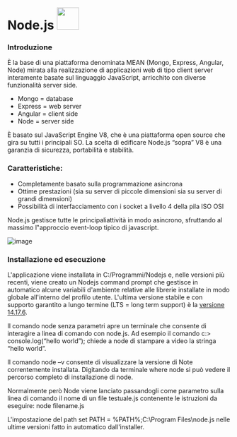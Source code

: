 # Node.js <img src="https://user-images.githubusercontent.com/62563624/134513026-0b4e7fc7-4eef-47b2-877d-1155ba1a81e9.png" style="width: 50px"></img>


### Introduzione
<p>È la base di una piattaforma denominata MEAN (Mongo, Express, Angular, Node) mirata alla
realizzazione di applicazioni web di tipo client server interamente basate sul linguaggio JavaScript,
arricchito con diverse funzionalità server side.</p>

- Mongo = database
- Express = web server
- Angular = client side
- Node = server side
<p>È basato sul JavaScript Engine V8, che è una piattaforma open source che gira su tutti i principali SO.
La scelta di edificare Node.js “sopra” V8 è una garanzia di sicurezza, portabilità e stabilità.</p>


### Caratteristiche:
- Completamente basato sulla programmazione asincrona
- Ottime prestazioni (sia su server di piccole dimensioni sia su server di grandi dimensioni)
- Possibilità di interfacciamento con i socket a livello 4 della pila ISO OSI

<p>Node.js gestisce tutte le principaliattività in modo asincrono, sfruttando al massimo l‟approccio event-loop tipico di javascript. </p>

![image](https://user-images.githubusercontent.com/62563624/134511029-8378d904-a770-4536-bbb3-353d6ea232ac.png)

### Installazione ed esecuzione
<p>L'applicazione viene installata in C:/Programmi/Nodejs e,
nelle versioni più recenti, viene creato un Nodejs command prompt che gestisce in automatico alcune
variabili d'ambiente relative alle librerie installate in modo globale all'interno del profilo utente.
L'ultima versione stabile e con supporto garantito a lungo termine (LTS = long term
  support) è la <a href="https://nodejs.org/it/">versione 14.17.6</a>.</p>
  <p>Il comando node senza parametri apre un terminale che consente di interagire a linea di comando con
node.js. Ad esempio il comando c:> console.log(“hello world”);
chiede a node di stampare a video la stringa “hello world”.

  Il comando node –v consente di visualizzare la versione di Note correntemente installata.
Digitando da terminale where node si può vedere il percorso completo di installazione di node. 

Normalmente però Node viene lanciato passandogli come parametro sulla linea di comando il nome di un
file testuale.js contenente le istruzioni da eseguire: node filename.js
  
  
L'impostazione del path set PATH = %PATH%;C:\Program Files\node.js
nelle ultime versioni fatto in automatico dall'installer.</p>

